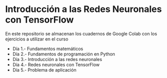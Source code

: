 # Introducción a las Redes Neuronales con TensorFlow

En este repositorio se almacenan los cuadernos de Google Colab con los ejercicios a utilizar en el curso

- Día 1.- Fundamentos matemáticos
- Día 2.- Fundamentos de programación en Python
- Día 3.- Introducción a las redes neuronales
- Día 4.- Redes neuronales con TensorFlow
- Día 5.- Problema de aplicación
